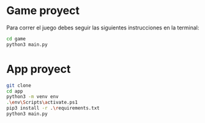 # Game proyect

Para correr el juego debes seguir las siguientes instrucciones en la terminal:

```sh
cd game
python3 main.py
```

# App proyect

```sh
git clone
cd app
python3 -m venv env
.\env\Scripts\activate.ps1
pip3 install -r .\requirements.txt
python3 main.py
```
